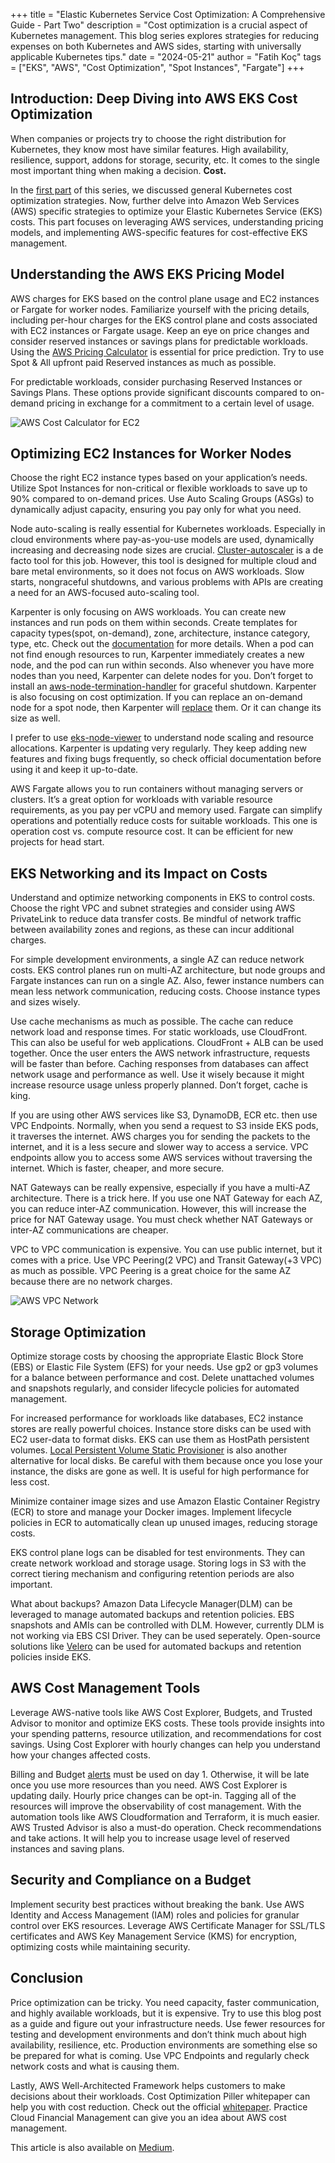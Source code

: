 +++
title = "Elastic Kubernetes Service Cost Optimization: A Comprehensive Guide - Part Two"
description = "Cost optimization is a crucial aspect of Kubernetes management. This blog series explores strategies for reducing expenses on both Kubernetes and AWS sides, starting with universally applicable Kubernetes tips."
date = "2024-05-21"
author = "Fatih Koç"
tags = ["EKS", "AWS", "Cost Optimization", "Spot Instances", "Fargate"]
+++

## Introduction: Deep Diving into AWS EKS Cost Optimization

When companies or projects try to choose the right distribution for Kubernetes, they know most have similar features. High availability, resilience, support, addons for storage, security, etc. It comes to the single most important thing when making a decision. **Cost.**

In the [first part](https://fatihkoc.net/posts/eks-cost-optimization-1/) of this series, we discussed general Kubernetes cost optimization strategies. Now, further delve into Amazon Web Services (AWS) specific strategies to optimize your Elastic Kubernetes Service (EKS) costs. This part focuses on leveraging AWS services, understanding pricing models, and implementing AWS-specific features for cost-effective EKS management.

## Understanding the AWS EKS Pricing Model

AWS charges for EKS based on the control plane usage and EC2 instances or Fargate for worker nodes. Familiarize yourself with the pricing details, including per-hour charges for the EKS control plane and costs associated with EC2 instances or Fargate usage. Keep an eye on price changes and consider reserved instances or savings plans for predictable workloads. Using the [AWS Pricing Calculator](https://calculator.aws/) is essential for price prediction. Try to use Spot & All upfront paid Reserved instances as much as possible.

For predictable workloads, consider purchasing Reserved Instances or Savings Plans. These options provide significant discounts compared to on-demand pricing in exchange for a commitment to a certain level of usage.

![AWS Cost Calculator for EC2](/images/eks-cost-opt-2/aws-cost-calculator-for-ec2.png)


## Optimizing EC2 Instances for Worker Nodes

Choose the right EC2 instance types based on your application’s needs. Utilize Spot Instances for non-critical or flexible workloads to save up to 90% compared to on-demand prices. Use Auto Scaling Groups (ASGs) to dynamically adjust capacity, ensuring you pay only for what you need.

Node auto-scaling is really essential for Kubernetes workloads. Especially in cloud environments where pay-as-you-use models are used, dynamically increasing and decreasing node sizes are crucial. [Cluster-autoscaler](https://github.com/kubernetes/autoscaler/tree/master/cluster-autoscaler) is a de facto tool for this job. However, this tool is designed for multiple cloud and bare metal environments, so it does not focus on AWS workloads. Slow starts, nongraceful shutdowns, and various problems with APIs are creating a need for an AWS-focused auto-scaling tool.

Karpenter is only focusing on AWS workloads. You can create new instances and run pods on them within seconds. Create templates for capacity types(spot, on-demand), zone, architecture, instance category, type, etc. Check out the [documentation](https://karpenter.sh/) for more details. When a pod can not find enough resources to run, Karpenter immediately creates a new node, and the pod can run within seconds. Also whenever you have more nodes than you need, Karpenter can delete nodes for you. Don’t forget to install an [aws-node-termination-handler](https://github.com/aws/aws-node-termination-handler) for graceful shutdown. Karpenter is also focusing on cost optimization. If you can replace an on-demand node for a spot node, then Karpenter will [replace](https://aws.amazon.com/blogs/containers/optimizing-your-kubernetes-compute-costs-with-karpenter-consolidation/) them. Or it can change its size as well.

I prefer to use [eks-node-viewer](https://github.com/awslabs/eks-node-viewer) to understand node scaling and resource allocations. Karpenter is updating very regularly. They keep adding new features and fixing bugs frequently, so check official documentation before using it and keep it up-to-date.

AWS Fargate allows you to run containers without managing servers or clusters. It’s a great option for workloads with variable resource requirements, as you pay per vCPU and memory used. Fargate can simplify operations and potentially reduce costs for suitable workloads. This one is operation cost vs. compute resource cost. It can be efficient for new projects for head start.

## EKS Networking and its Impact on Costs

Understand and optimize networking components in EKS to control costs. Choose the right VPC and subnet strategies and consider using AWS PrivateLink to reduce data transfer costs. Be mindful of network traffic between availability zones and regions, as these can incur additional charges.

For simple development environments, a single AZ can reduce network costs. EKS control planes run on multi-AZ architecture, but node groups and Fargate instances can run on a single AZ. Also, fewer instance numbers can mean less network communication, reducing costs. Choose instance types and sizes wisely.

Use cache mechanisms as much as possible. The cache can reduce network load and response times. For static workloads, use CloudFront. This can also be useful for web applications. CloudFront + ALB can be used together. Once the user enters the AWS network infrastructure, requests will be faster than before. Caching responses from databases can affect network usage and performance as well. Use it wisely because it might increase resource usage unless properly planned. Don’t forget, cache is king.

If you are using other AWS services like S3, DynamoDB, ECR etc. then use VPC Endpoints. Normally, when you send a request to S3 inside EKS pods, it traverses the internet. AWS charges you for sending the packets to the internet, and it is a less secure and slower way to access a service. VPC endpoints allow you to access some AWS services without traversing the internet. Which is faster, cheaper, and more secure.

NAT Gateways can be really expensive, especially if you have a multi-AZ architecture. There is a trick here. If you use one NAT Gateway for each AZ, you can reduce inter-AZ communication. However, this will increase the price for NAT Gateway usage. You must check whether NAT Gateways or inter-AZ communications are cheaper.

VPC to VPC communication is expensive. You can use public internet, but it comes with a price. Use VPC Peering(2 VPC) and Transit Gateway(+3 VPC) as much as possible. VPC Peering is a great choice for the same AZ because there are no network charges.

![AWS VPC Network](/images/eks-cost-opt-2/aws-vpc-network.png)


## Storage Optimization

Optimize storage costs by choosing the appropriate Elastic Block Store (EBS) or Elastic File System (EFS) for your needs. Use gp2 or gp3 volumes for a balance between performance and cost. Delete unattached volumes and snapshots regularly, and consider lifecycle policies for automated management.

For increased performance for workloads like databases, EC2 instance stores are really powerful choices. Instance store disks can be used with EC2 user-data to format disks. EKS can use them as HostPath persistent volumes. [Local Persistent Volume Static Provisioner](https://github.com/kubernetes-sigs/sig-storage-local-static-provisioner) is also another alternative for local disks. Be careful with them because once you lose your instance, the disks are gone as well. It is useful for high performance for less cost.

Minimize container image sizes and use Amazon Elastic Container Registry (ECR) to store and manage your Docker images. Implement lifecycle policies in ECR to automatically clean up unused images, reducing storage costs.

EKS control plane logs can be disabled for test environments. They can create network workload and storage usage. Storing logs in S3 with the correct tiering mechanism and configuring retention periods are also important.

What about backups? Amazon Data Lifecycle Manager(DLM) can be leveraged to manage automated backups and retention policies. EBS snapshots and AMIs can be controlled with DLM. However, currently DLM is not working via EBS CSI Driver. They can be used seperately. Open-source solutions like [Velero](https://velero.io/) can be used for automated backups and retention policies inside EKS.

## AWS Cost Management Tools

Leverage AWS-native tools like AWS Cost Explorer, Budgets, and Trusted Advisor to monitor and optimize EKS costs. These tools provide insights into your spending patterns, resource utilization, and recommendations for cost savings. Using Cost Explorer with hourly changes can help you understand how your changes affected costs.

Billing and Budget [alerts](https://docs.aws.amazon.com/AmazonCloudWatch/latest/monitoring/monitor_estimated_charges_with_cloudwatch.html) must be used on day 1. Otherwise, it will be late once you use more resources than you need. AWS Cost Explorer is updating daily. Hourly price changes can be opt-in. Tagging all of the resources will improve the observability of cost management. With the automation tools like AWS Cloudformation and Terraform, it is much easier. AWS Trusted Advisor is also a must-do operation. Check recommendations and take actions. It will help you to increase usage level of reserved instances and saving plans.

## Security and Compliance on a Budget

Implement security best practices without breaking the bank. Use AWS Identity and Access Management (IAM) roles and policies for granular control over EKS resources. Leverage AWS Certificate Manager for SSL/TLS certificates and AWS Key Management Service (KMS) for encryption, optimizing costs while maintaining security.

## Conclusion

Price optimization can be tricky. You need capacity, faster communication, and highly available workloads, but it is expensive. Try to use this blog post as a guide and figure out your infrastructure needs. Use fewer resources for testing and development environments and don’t think much about high availability, resilience, etc. Production environments are something else so be prepared for what is coming. Use VPC Endpoints and regularly check network costs and what is causing them.

Lastly, AWS Well-Architected Framework helps customers to make decisions about their workloads. Cost Optimization Piller whitepaper can help you with cost reduction. Check out the official [whitepaper](https://docs.aws.amazon.com/wellarchitected/latest/cost-optimization-pillar/welcome.html). Practice Cloud Financial Management can give you an idea about AWS cost management.

This article is also available on [Medium](https://medium.com/vngrs/elastic-kubernetes-service-cost-optimization-a-comprehensive-guide-part-two-17077e59aede).
